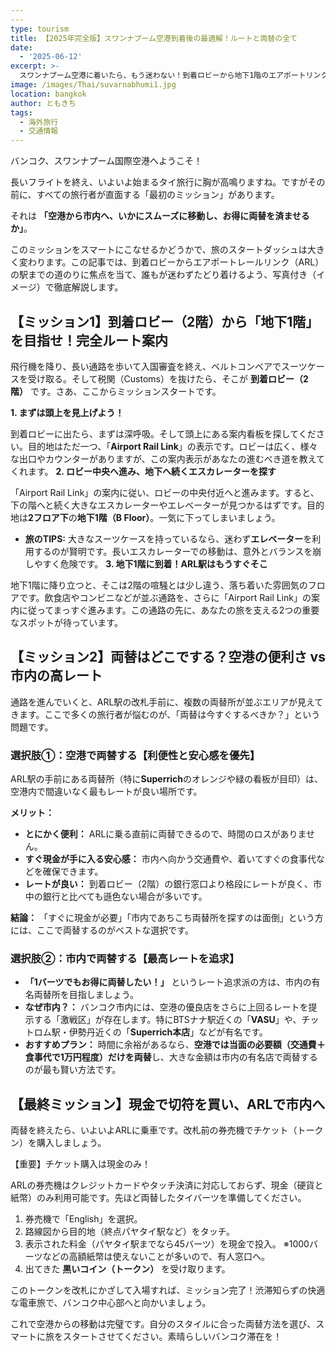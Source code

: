 ```yaml
---
---
type: tourism
title: 【2025年完全版】スワンナプーム空港到着後の最適解！ルートと両替の全て
date:
  - '2025-06-12'
excerpt: >-
  スワンナプーム空港に着いたら、もう迷わない！到着ロビーから地下1階のエアポートリンク駅までのルートを写真付きで徹底解説します。レートの良い両替所の選び方から、現金のみのチケット購入方法まで、知っているだけで得をする情報が満載。スマートなバンコク旅行はここから始まります。
image: /images/Thai/suvarnabhumi1.jpg
location: bangkok
author: ともきち
tags:
  - 海外旅行
  - 交通情報
---
```


バンコク、スワンナプーム国際空港へようこそ！

長いフライトを終え、いよいよ始まるタイ旅行に胸が高鳴りますね。ですがその前に、すべての旅行者が直面する「最初のミッション」があります。

それは **「空港から市内へ、いかにスムーズに移動し、お得に両替を済ませるか」**。

このミッションをスマートにこなせるかどうかで、旅のスタートダッシュは大きく変わります。この記事では、到着ロビーからエアポートレールリンク（ARL）の駅までの道のりに焦点を当て、誰もが迷わずたどり着けるよう、写真付き（イメージ）で徹底解説します。

## 【ミッション1】到着ロビー（2階）から「地下1階」を目指せ！完全ルート案内

飛行機を降り、長い通路を歩いて入国審査を終え、ベルトコンベアでスーツケースを受け取る。そして税関（Customs）を抜けたら、そこが **到着ロビー（2階）** です。さあ、ここからミッションスタートです。

**1. まずは頭上を見上げよう！**

到着ロビーに出たら、まずは深呼吸。そして頭上にある案内看板を探してください。目的地はただ一つ、「**Airport Rail Link**」の表示です。ロビーは広く、様々な出口やカウンターがありますが、この案内表示があなたの進むべき道を教えてくれます。
**2. ロビー中央へ進み、地下へ続くエスカレーターを探す**

「Airport Rail Link」の案内に従い、ロビーの中央付近へと進みます。すると、下の階へと続く大きなエスカレーターやエレベーターが見つかるはずです。目的地は**2フロア下**の**地下1階（B Floor）**。一気に下ってしまいましょう。

- **旅のTIPS:** 大きなスーツケースを持っているなら、迷わず**エレベーター**を利用するのが賢明です。長いエスカレーターでの移動は、意外とバランスを崩しやすく危険です。
  **3. 地下1階に到着！ARL駅はもうすぐそこ**

地下1階に降り立つと、そこは2階の喧騒とは少し違う、落ち着いた雰囲気のフロアです。飲食店やコンビニなどが並ぶ通路を、さらに「Airport Rail Link」の案内に従ってまっすぐ進みます。この通路の先に、あなたの旅を支える2つの重要なスポットが待っています。

## 【ミッション2】両替はどこでする？空港の便利さ vs 市内の高レート

通路を進んでいくと、ARL駅の改札手前に、複数の両替所が並ぶエリアが見えてきます。ここで多くの旅行者が悩むのが、「両替は今すぐするべきか？」という問題です。

### 選択肢①：空港で両替する【利便性と安心感を優先】

ARL駅の手前にある両替所（特に**Superrich**のオレンジや緑の看板が目印）は、空港内で間違いなく最もレートが良い場所です。

**メリット：**

- **とにかく便利：** ARLに乗る直前に両替できるので、時間のロスがありません。
- **すぐ現金が手に入る安心感：** 市内へ向かう交通費や、着いてすぐの食事代などを確保できます。
- **レートが良い：** 到着ロビー（2階）の銀行窓口より格段にレートが良く、市中の銀行と比べても遜色ない場合が多いです。

**結論：** 「すぐに現金が必要」「市内であちこち両替所を探すのは面倒」という方には、ここで両替するのがベストな選択です。

### 選択肢②：市内で両替する【最高レートを追求】

- **「1バーツでもお得に両替したい！」** というレート追求派の方は、市内の有名両替所を目指しましょう。
- **なぜ市内？：** バンコク市内には、空港の優良店をさらに上回るレートを提示する「激戦区」が存在します。特にBTSナナ駅近くの「**VASU**」や、チットロム駅・伊勢丹近くの「**Superrich本店**」などが有名です。
- **おすすめプラン：** 時間に余裕があるなら、**空港では当面の必要額（交通費＋食事代で1万円程度）だけを両替**し、大きな金額は市内の有名店で両替するのが最も賢い方法です。

## 【最終ミッション】現金で切符を買い、ARLで市内へ

両替を終えたら、いよいよARLに乗車です。改札前の券売機でチケット（トークン）を購入しましょう。

【重要】チケット購入は現金のみ！

ARLの券売機はクレジットカードやタッチ決済に対応しておらず、現金（硬貨と紙幣）のみ利用可能です。先ほど両替したタイバーツを準備してください。

1. 券売機で「English」を選択。
2. 路線図から目的地（終点パヤタイ駅など）をタッチ。
3. 表示された料金（パヤタイ駅までなら45バーツ）を現金で投入。
   ※1000バーツなどの高額紙幣は使えないことが多いので、有人窓口へ。
4. 出てきた **黒いコイン（トークン）** を受け取ります。

このトークンを改札にかざして入場すれば、ミッション完了！渋滞知らずの快適な電車旅で、バンコク中心部へと向かいましょう。

これで空港からの移動は完璧です。自分のスタイルに合った両替方法を選び、スマートに旅をスタートさせてください。素晴らしいバンコク滞在を！
